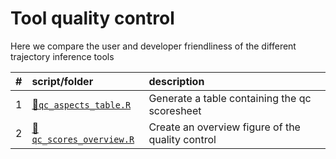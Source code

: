 
# Tool quality control

Here we compare the user and developer friendliness of the different
trajectory inference
tools

| \# | script/folder                                      | description                                      |
| :- | :------------------------------------------------- | :----------------------------------------------- |
| 1  | [📄`qc_aspects_table.R`](01-qc_aspects_table.R)     | Generate a table containing the qc scoresheet    |
| 2  | [📄`qc_scores_overview.R`](02-qc_scores_overview.R) | Create an overview figure of the quality control |
